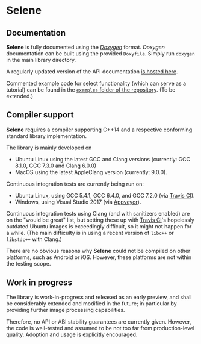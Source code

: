 # Selene

## Documentation

**Selene** is fully documented using the [_Doxygen_](http://www.stack.nl/~dimitri/doxygen/) format.
_Doxygen_ documentation can be built using the provided `Doxyfile`.
Simply run `doxygen` in the main library directory.

A regularly updated version of the API documentation [is hosted here](https://selene-lib.org/docs/).

Commented example code for select functionality (which can serve as a tutorial) can be found in the
[`examples` folder of the repository](../examples). (To be extended.)

## Compiler support

**Selene** requires a compiler supporting C++14 and a respective conforming standard library implementation.

The library is mainly developed on 
- Ubuntu Linux using the latest GCC and Clang versions (currently: GCC 8.1.0, GCC 7.3.0 and Clang 6.0.0)
- MacOS using the latest AppleClang version (currently: 9.0.0).

Continuous integration tests are currently being run on:
- Ubuntu Linux, using GCC 5.4.1, GCC 6.4.0, and GCC 7.2.0 (via [Travis CI](https://travis-ci.org/)).
- Windows, using Visual Studio 2017 (via [Appveyor](https://www.appveyor.com/)).

Continuous integration tests using Clang (and with sanitizers enabled) are on the "would be great" list, but setting
these up with [Travis CI](https://travis-ci.org/)'s hopelessly outdated Ubuntu images is exceedingly difficult, so it might not happen for a
while.
(The main difficulty is in using a recent version of `libc++` or `libstdc++` with Clang.)

There are no obvious reasons why **Selene** could not be compiled on other platforms, such as Android or iOS.
However, these platforms are not within the testing scope.

## Work in progress

The library is work-in-progress and released as an early preview, and shall be considerably extended and modified in
the future; in particular by providing further image processing capabilities.

Therefore, no API or ABI stability guarantees are currently given.
However, the code is well-tested and assumed to be not too far from production-level quality.
Adoption and usage is explicitly encouraged.
